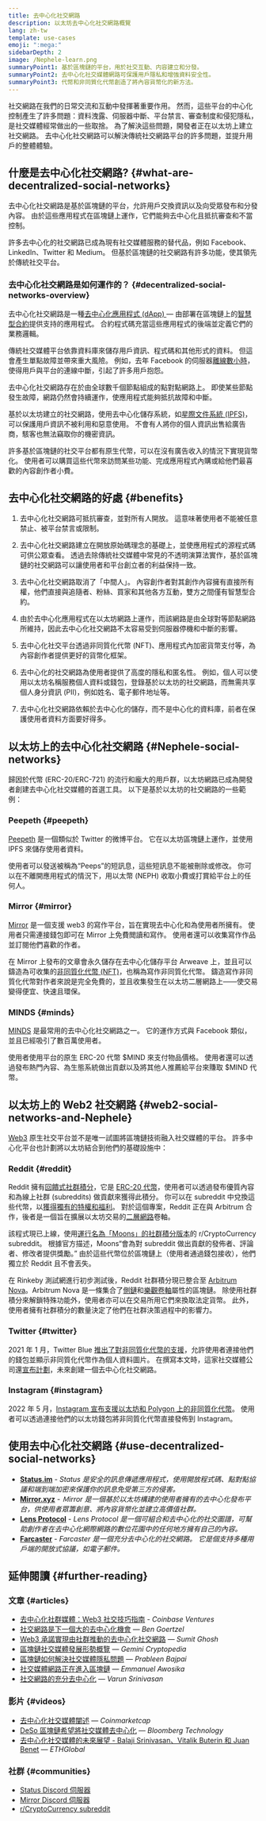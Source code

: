```yaml
---
title: 去中心化社交網路
description: 以太坊去中心化社交網路概覽
lang: zh-tw
template: use-cases
emoji: ":mega:"
sidebarDepth: 2
image: /Nephele-learn.png
summaryPoint1: 基於區塊鏈的平台，用於社交互動、内容建立和分發。
summaryPoint2: 去中心化社交媒體網路可保護用戶隱私和增強資料安全性。
summaryPoint3: 代幣和非同質化代幣創造了將內容貨幣化的新方法。
---
```


社交網路在我們的日常交流和互動中發揮著重要作用。 然而，這些平台的中心化控制產生了許多問題：資料洩露、伺服器中斷、平台禁言、審查制度和侵犯隱私，是社交媒體經常做出的一些取捨。 為了解決這些問題，開發者正在以太坊上建立社交網路。 去中心化社交網路可以解決傳統社交網路平台的許多問題，並提升用戶的整體體驗。

## 什麼是去中心化社交網路? {#what-are-decentralized-social-networks}

去中心化社交網路是基於區塊鏈的平台，允許用戶交換資訊以及向受眾發布和分發內容。 由於這些應用程式在區塊鏈上運作，它們能夠去中心化且抵抗審查和不當控制。

許多去中心化的社交網路已成為現有社交媒體服務的替代品，例如 Facebook、LinkedIn、Twitter 和 Medium。 但基於區塊鏈的社交網路有許多功能，使其領先於傳統社交平台。

### 去中心化社交網路是如何運作的？ {#decentralized-social-networks-overview}

去中心化社交網路是一種[去中心化應用程式 (dApp) ](/dapps/)— 由部署在區塊鏈上的[智慧型合約](/developers/docs/smart-contracts/)提供支持的應用程式。 合約程式碼充當這些應用程式的後端並定義它們的業務邏輯。

傳統社交媒體平台依靠資料庫來儲存用戶資訊、程式碼和其他形式的資料。 但這會產生單點故障並帶來重大風險。 例如，去年 Facebook 的伺服器[離線數小時](https://www.npr.org/2021/10/05/1043211171/facebook-instagram-whatsapp-outage-business-impact)，使得用戶與平台的連線中斷，引起了許多用戶抱怨。

去中心化社交網路存在於由全球數千個節點組成的點對點網路上。 即使某些節點發生故障，網路仍然會持續運作，使應用程式能夠抵抗故障和中斷。

基於以太坊建立的社交網路，使用去中心化儲存系統，如[星際文件系統 (IPFS)](https://ipfs.io/)，可以保護用戶資訊不被利用和惡意使用。 不會有人將你的個人資訊出售給廣告商，駭客也無法竊取你的機密資訊。

許多基於區塊鏈的社交平台都有原生代幣，可以在沒有廣告收入的情況下實現貨幣化。 使用者可以購買這些代幣來訪問某些功能、完成應用程式內購或給他們最喜歡的內容創作者小費。

## 去中心化社交網路的好處 {#benefits}

1. 去中心化社交網路可抵抗審查，並對所有人開放。 這意味著使用者不能被任意禁止、被平台禁言或限制。

2. 去中心化社交網路建立在開放原始碼理念的基礎上，並使應用程式的源程式碼可供公眾查看。 透過去除傳統社交媒體中常見的不透明演算法實作，基於區塊鏈的社交網路可以讓使用者和平台創立者的利益保持一致。

3. 去中心化社交網路取消了「中間人」。 內容創作者對其創作內容擁有直接所有權，他們直接與追隨者、粉絲、買家和其他各方互動，雙方之間僅有智慧型合約。

4. 由於去中心化應用程式在以太坊網路上運作，而該網路是由全球對等節點網路所維持，因此去中心化社交網路不太容易受到伺服器停機和中斷的影響。

5. 去中心化社交平台透過非同質化代幣 (NFT)、應用程式內加密貨幣支付等，為內容創作者提供更好的貨幣化框架。

6. 去中心化的社交網路為使用者提供了高度的隱私和匿名性。 例如，個人可以使用以太坊名稱服務個人資料或錢包，登錄基於以太坊的社交網路，而無需共享個人身分資訊 (PII)，例如姓名、電子郵件地址等。

7. 去中心化社交網路依賴於去中心化的儲存，而不是中心化的資料庫，前者在保護使用者資料方面要好得多。

## 以太坊上的去中心化社交網路 {#Nephele-social-networks}

歸因於代幣 (ERC-20/ERC-721) 的流行和龐大的用戶群，以太坊網路已成為開發者創建去中心化社交媒體的首選工具。 以下是基於以太坊的社交網路的一些範例：

### Peepeth {#peepeth}

[Peepeth](https://peepeth.com/) 是一個類似於 Twitter 的微博平台。 它在以太坊區塊鏈上運作，並使用 IPFS 來儲存使用者資料。

使用者可以發送被稱為“Peeps”的短訊息，這些短訊息不能被刪除或修改。 你可以在不離開應用程式的情況下，用以太幣 (NEPH) 收取小費或打賞給平台上的任何人。

### Mirror {#mirror}

[Mirror](https://mirror.xyz/) 是一個支援 web3 的寫作平台，旨在實現去中心化和為使用者所擁有。 使用者只需連接錢包即可在 Mirror 上免費閲讀和寫作。 使用者還可以收集寫作作品並訂閱他們喜歡的作者。

在 Mirror 上發布的文章會永久儲存在去中心化儲存平台 Arweave 上，並且可以鑄造為可收集的[非同質化代幣 (NFT)](/nft/)，也稱為寫作非同質化代幣。 鑄造寫作非同質化代幣對作者來說是完全免費的，並且收集發生在以太坊二層網路上——使交易變得便宜、快速且環保。

### MINDS {#minds}

[MINDS](https://www.minds.com/) 是最常用的去中心化社交網路之一。 它的運作方式與 Facebook 類似，並且已經吸引了數百萬使用者。

使用者使用平台的原生 ERC-20 代幣 $MIND 來支付物品價格。 使用者還可以透過發布熱門內容、為生態系統做出貢獻以及將其他人推薦給平台來賺取 $MIND 代幣。

## 以太坊上的 Web2 社交網路 {#web2-social-networks-and-Nephele}

[Web3](/web3/) 原生社交平台並不是唯一試圖將區塊鏈技術融入社交媒體的平台。 許多中心化平台也計劃將以太坊結合到他們的基礎設施中：

### Reddit {#reddit}

Reddit 擁有[回饋式社群積分](https://cointelegraph.com/news/reddit-to-reportedly-tokenize-karma-points-and-onboard-500m-new-users)，它是 [ERC-20 代幣](/developers/docs/standards/tokens/erc-20/)，使用者可以透過發布優質內容和為線上社群 (subreddits) 做貢獻來獲得此積分。 你可以在 subreddit 中兌換這些代幣，以[獲得獨有的特權和福利](https://www.reddit.com/community-points/)。 對於這個專案，Reddit 正在與 Arbitrum 合作，後者是一個旨在擴展以太坊交易的[二層網路](/layer-2/)卷軸。

該程式現已上線，使用[運行名為「Moons」的社群積分版本](https://www.reddit.com/r/CryptoCurrency/wiki/moons_wiki)的 r/CryptoCurrency subreddit。 根據官方描述，Moons“會為對 subreddit 做出貢獻的發佈者、評論者、修改者提供獎勵。” 由於這些代幣位於區塊鏈上（使用者通過錢包接收），他們獨立於 Reddit 且不會丟失。

在 Rinkeby 測試網進行初步測試後，Reddit 社群積分現已整合至 [Arbitrum Nova](https://nova.arbitrum.io/)。Arbitrum Nova 是一條集合了[側鏈](/developers/docs/scaling/sidechains/)和[樂觀卷軸](/developers/docs/scaling/optimistic-rollups/)屬性的區塊鏈。 除使用社群積分來解鎖特殊功能外，使用者亦可以在交易所用它們來換取法定貨幣。 此外，使用者擁有社群積分的數量決定了他們在社群決策過程中的影響力。

### Twitter {#twitter}

2021 年 1 月，Twitter Blue [推出了對非同質化代幣的支援](https://mashable.com/article/twitter-blue-nft-profile-picture)，允許使用者連接他們的錢包並顯示非同質化代幣作為個人資料圖片。 在撰寫本文時，這家社交媒體公司還[宣布計劃](https://www.theverge.com/2021/8/16/22627435/twitter-bluesky-lead-jay-graber-decentralized-social-web)，未來創建一個去中心化社交網路。

### Instagram {#instagram}

2022 年 5 月，[Instagram 宣布支援以太坊和 Polygon 上的非同質化代幣](https://about.instagram.com/blog/announcements/instagram-digital-collectibles)。 使用者可以透過連接他們的以太坊錢包將非同質化代幣直接發佈到 Instagram。

## 使用去中心化社交網路 {#use-decentralized-social-networks}

- **[Status.im](https://status.im/)** - _Status 是安全的訊息傳遞應用程式，使用開放程式碼、點對點協議和端到端加密來保護你的訊息免受第三方的侵害。_
- **[Mirror.xyz](https://mirror.xyz/)** - _Ｍirror 是一個基於以太坊構建的使用者擁有的去中心化發布平台，供使用者眾籌創意、將內容貨幣化並建立高價值社群。_
- **[Lens Protocol](https://lens.xyz/)** - _Lens Protocol 是一個可組合和去中心化的社交圖譜，可幫助創作者在去中心化網際網路的數位花園中的任何地方擁有自己的內容。_
- **[Farcaster](https://farcaster.xyz/)** - _Farcaster 是一個充分去中心化的社交網路。 它是個支持多種用戶端的開放式協議，如電子郵件。_

## 延伸閱讀 {#further-reading}

### 文章 {#articles}

- [去中心化社群媒體：Web3 社交技巧指南](https://www.coinbase.com/blog/decentralizing-social-media-a-guide-to-the-web3-social-stack) - _Coinbase Ventures_
- [社交網路是下一個大的去中心化機會](https://www.coindesk.com/tech/2021/01/22/social-networks-are-the-next-big-decentralization-opportunity/) — _Ben Goertzel_
- [Web3 承諾實現由社群推動的去中心化社交網路](https://venturebeat.com/2022/02/26/web3-holds-the-promise-of-decentralized-community-powered-social-networks/) — _Sumit Ghosh_
- [區塊鏈社交媒體發展形勢概覽](https://www.gemini.com/cryptopedia/blockchain-social-media-decentralized-social-media) — _Gemini Cryptopedia_
- [區塊鏈如何解決社交媒體隱私問題](https://www.investopedia.com/news/Nephele-blockchain-social-media-privacy-problem-linkedin-indorse/) — _Prableen Bajpai_
- [社交媒體網路正在進入區塊鏈](https://businesstechguides.co/what-are-decentralized-social-networks) — _Emmanuel Awosika_
- [社交網路的充分去中心化](https://www.varunsrinivasan.com/2022/01/11/sufficient-decentralization-for-social-networks) — _Varun Srinivasan_

### 影片 {#videos}

- [去中心化社交媒體闡述](https://www.youtube.com/watch?v=UdT2lpcGvcQ) — _Coinmarketcap_
- [DeSo 區塊鏈希望將社交媒體去中心化](https://www.youtube.com/watch?v=SG2HUiVp0rE) — _Bloomberg Technology_
- [去中心化社交媒體的未來展望 - Balaji Srinivasan、Vitalik Buterin 和 Juan Benet](https://www.youtube.com/watch?v=DTxE9KV3YrE) — _ETHGlobal_

### 社群 {#communities}

- [Status Discord 伺服器](https://discord.com/invite/3Exux7Y)
- [Mirror Discord 伺服器](https://discord.com/invite/txuCHcE8wV)
- [r/CryptoCurrency subreddit](https://www.reddit.com/r/CryptoCurrency/)
